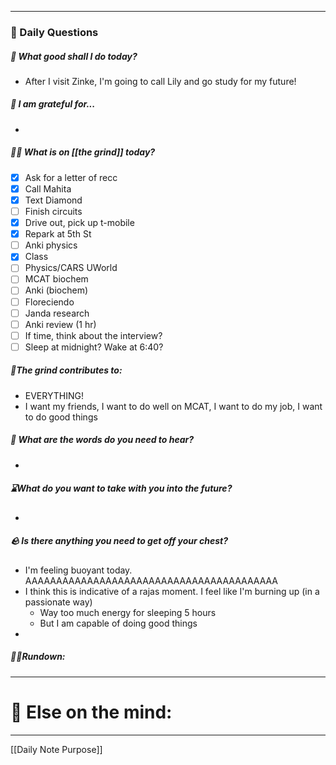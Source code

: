 
---
###  📅 Daily Questions 

##### 💛 What good shall I do today?
- After I visit Zinke, I'm going to call Lily and go study for my future!
##### 💌 I am grateful for...
- 
##### 🤾‍♀️ What is on [[the grind]] today?
 - [x] Ask for a letter of recc
 - [x] Call Mahita
 - [x] Text Diamond
 - [ ] Finish circuits
 - [x] Drive out, pick up t-mobile
 - [x] Repark at 5th St
 - [ ] Anki physics
 - [x] Class
 - [ ] Physics/CARS UWorld
 - [ ] MCAT biochem
 - [ ] Anki (biochem)
 - [ ] Floreciendo
 - [ ] Janda research
 - [ ] Anki review (1 hr)
 - [ ] If time, think about the interview?
 - [ ] Sleep at midnight? Wake at 6:40?
##### 🧱The grind contributes to:
-  EVERYTHING!
- I want my friends, I want to do well on MCAT, I want to do my job, I want to do good things
##### 💭 What are the words do you need to hear?
- 
##### ⌛What do you want to take with you into the future?
- 
##### 🪨 Is there anything you need to get off your chest?
- I'm feeling buoyant today. AAAAAAAAAAAAAAAAAAAAAAAAAAAAAAAAAAAAAAAAA
- I think this is indicative of a rajas moment. I feel like I'm burning up (in a passionate way)
	- Way too much energy for sleeping 5 hours
	- But I am capable of doing good things
- 
##### 🏃‍♂️Rundown:


---
# 📝 Else on the mind:

---

[[Daily Note Purpose]]